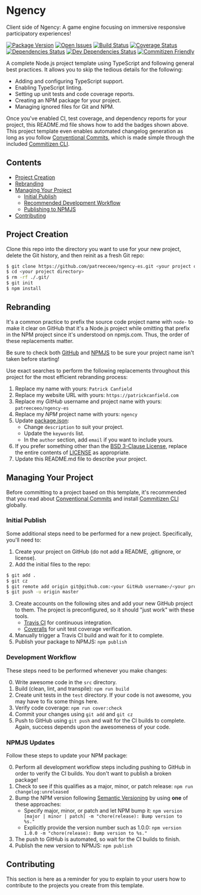 # Ngency

Client side of Ngency: A game engine focusing on immersive responsive participatory experiences!

[![Package Version][package-image]][package-url]
[![Open Issues][issues-image]][issues-url]
[![Build Status][build-image]][build-url]
[![Coverage Status][coverage-image]][coverage-url]
[![Dependencies Status][dependencies-image]][dependencies-url]
[![Dev Dependencies Status][dev-dependencies-image]][dev-dependencies-url]
[![Commitizen Friendly][commitizen-image]][commitizen-url]

A complete Node.js project template using TypeScript and following general best practices. It allows you to skip the tedious details for the following:

- Adding and configuring TypeScript support.
- Enabling TypeScript linting.
- Setting up unit tests and code coverage reports.
- Creating an NPM package for your project.
- Managing ignored files for Git and NPM.

Once you've enabled CI, test coverage, and dependency reports for your project, this README.md file shows how to add the badges shown above. This project template even enables automated changelog generation as long as you follow [Conventional Commits](https://conventionalcommits.org), which is made simple through the included [Commitizen CLI](http://commitizen.github.io/cz-cli/).

## Contents

- [Project Creation](#project-creation)
- [Rebranding](#rebranding)
- [Managing Your Project](#managing-your-project)
  - [Initial Publish](#initial-publish)
  - [Recommended Development Workflow](#recommended-development-workflow)
  - [Publishing to NPMJS](#publishing-to-npmjs)
- [Contributing](#contributing)

## Project Creation

Clone this repo into the directory you want to use for your new project, delete the Git history, and then reinit as a fresh Git repo:

```bash
$ git clone https://github.com/patreeceeo/ngency-es.git <your project directory>
$ cd <your project directory>
$ rm -rf ./.git/
$ git init
$ npm install
```

## Rebranding

It's a common practice to prefix the source code project name with `node-` to make it clear on GitHub that it's a Node.js project while omitting that prefix in the NPM project since it's understood on npmjs.com. Thus, the order of these replacements matter.

Be sure to check both [GitHub](https://github.com) and [NPMJS](https://www.npmjs.com) to be sure your project name isn't taken before starting!

Use exact searches to perform the following replacements throughout this project for the most efficient rebranding process:

1. Replace my name with yours: `Patrick Canfield`
2. Replace my website URL with yours: `https://patrickcanfield.com`
3. Replace my _GitHub_ username and project name with yours: `patreeceeo/ngency-es`
4. Replace my _NPM_ project name with yours: `ngency`
5. Update [package.json](package.json):
   - Change `description` to suit your project.
   - Update the `keywords` list.
   - In the `author` section, add `email` if you want to include yours.
6. If you prefer something other than the [BSD 3-Clause License](https://opensource.org/licenses/BSD-3-Clause), replace the entire contents of [LICENSE](LICENSE) as appropriate.
7. Update this README.md file to describe your project.

## Managing Your Project

Before committing to a project based on this template, it's recommended that you read about [Conventional Commits](https://conventionalcommits.org) and install [Commitizen CLI](http://commitizen.github.io/cz-cli/) globally.

### Initial Publish

Some additional steps need to be performed for a new project. Specifically, you'll need to:

1. Create your project on GitHub (do not add a README, .gitignore, or license).
2. Add the initial files to the repo:

```bash
$ git add .
$ git cz
$ git remote add origin git@github.com:<your GitHub username>/<your project name>
$ git push -u origin master
```

3. Create accounts on the following sites and add your new GitHub project to them. The project is preconfigured, so it should "just work" with these tools.
   - [Travis CI](https://travis-ci.org) for continuous integration.
   - [Coveralls](https://coveralls.io) for unit test coverage verification.
4. Manually trigger a Travis CI build and wait for it to complete.
5. Publish your package to NPMJS: `npm publish`

### Development Workflow

These steps need to be performed whenever you make changes:

0. Write awesome code in the `src` directory.
1. Build (clean, lint, and transpile): `npm run build`
2. Create unit tests in the `test` directory. If your code is not awesome, you may have to fix some things here.
3. Verify code coverage: `npm run cover:check`
4. Commit your changes using `git add` and `git cz`
5. Push to GitHub using `git push` and wait for the CI builds to complete. Again, success depends upon the awesomeness of your code.

### NPMJS Updates

Follow these steps to update your NPM package:

0. Perform all development workflow steps including pushing to GitHub in order to verify the CI builds. You don't want to publish a broken package!
1. Check to see if this qualifies as a major, minor, or patch release: `npm run changelog:unreleased`
2. Bump the NPM version following [Semantic Versioning](https://semver.org) by using **one** of these approaches:
   - Specify major, minor, or patch and let NPM bump it: `npm version [major | minor | patch] -m "chore(release): Bump version to %s."`
   - Explicitly provide the version number such as 1.0.0: `npm version 1.0.0 -m "chore(release): Bump version to %s."`
3. The push to GitHub is automated, so wait for the CI builds to finish.
4. Publish the new version to NPMJS: `npm publish`

## Contributing

This section is here as a reminder for you to explain to your users how to contribute to the projects you create from this template.

[project-url]: https://github.com/patreeceeo/ngency-es
[package-image]: https://badge.fury.io/js/ngency.svg
[package-url]: https://badge.fury.io/js/ngency
[issues-image]: https://img.shields.io/github/issues/patreeceeo/ngency-es.svg?style=popout
[issues-url]: https://github.com/patreeceeo/ngency-es/issues
[build-image]: https://travis-ci.org/patreeceeo/ngency-es.svg?branch=master
[build-url]: https://travis-ci.org/patreeceeo/ngency-es
[coverage-image]: https://coveralls.io/repos/github/patreeceeo/ngency-es/badge.svg?branch=master
[coverage-url]: https://coveralls.io/github/patreeceeo/ngency-es?branch=master
[dependencies-image]: https://david-dm.org/patreeceeo/ngency-es/status.svg
[dependencies-url]: https://david-dm.org/patreeceeo/ngency-es
[dev-dependencies-image]: https://david-dm.org/patreeceeo/ngency-es/dev-status.svg
[dev-dependencies-url]: https://david-dm.org/patreeceeo/ngency-es?type=dev
[commitizen-image]: https://img.shields.io/badge/commitizen-friendly-brightgreen.svg
[commitizen-url]: http://commitizen.github.io/cz-cli
